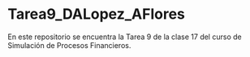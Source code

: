 # Tarea9_DALopez_AFlores
En este repositorio se encuentra la Tarea 9 de la clase 17 del curso de Simulación de Procesos Financieros. 
